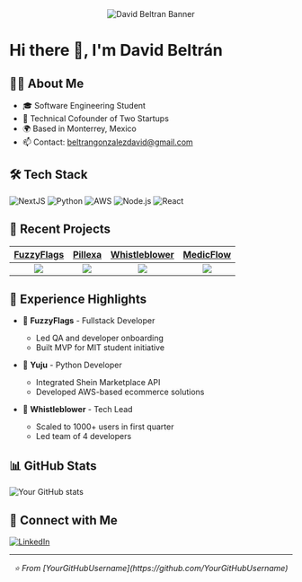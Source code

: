 <div align="center">
  <img src="[Your banner image URL]" alt="David Beltran Banner"/>
</div>

# Hi there 👋, I'm David Beltrán

## 👨‍💻 About Me

- 🎓 Software Engineering Student
- 💼 Technical Cofounder of Two Startups
- 🌍 Based in Monterrey, Mexico
- 📫 Contact: beltrangonzalezdavid@gmail.com

## 🛠️ Tech Stack

![NextJS](https://img.shields.io/badge/Next.js-000000?style=flat&logo=next.js&logoColor=white)
![Python](https://img.shields.io/badge/Python-3776AB?style=flat&logo=python&logoColor=white)
![AWS](https://img.shields.io/badge/AWS-232F3E?style=flat&logo=amazon-aws&logoColor=white)
![Node.js](https://img.shields.io/badge/Node.js-339933?style=flat&logo=node.js&logoColor=white)
![React](https://img.shields.io/badge/React-61DAFB?style=flat&logo=react&logoColor=black)

## 🚀 Recent Projects

|[FuzzyFlags](Your-Repo-Link) | [Pillexa](Your-Repo-Link) | [Whistleblower](Your-Repo-Link) | [MedicFlow](Your-Repo-Link)|
|:---:|:---:|:---:|:---:|
|![](https://img.shields.io/badge/NextJS-Project-blue) | ![](https://img.shields.io/badge/MedusaJS-Platform-green) | ![](https://img.shields.io/badge/Tech-Lead-red) | ![](https://img.shields.io/badge/OpenAI-Integration-purple)|

## 💼 Experience Highlights

- 🔹 **FuzzyFlags** - Fullstack Developer
  - Led QA and developer onboarding
  - Built MVP for MIT student initiative
  
- 🔹 **Yuju** - Python Developer
  - Integrated Shein Marketplace API
  - Developed AWS-based ecommerce solutions
  
- 🔹 **Whistleblower** - Tech Lead
  - Scaled to 1000+ users in first quarter
  - Led team of 4 developers

## 📊 GitHub Stats

![Your GitHub stats](https://github-readme-stats.vercel.app/api?username=YourGitHubUsername&show_icons=true&theme=radical)

## 🤝 Connect with Me

[![LinkedIn](https://img.shields.io/badge/LinkedIn-0077B5?style=flat&logo=linkedin&logoColor=white)](Your-LinkedIn-URL)

---

<div align="center">
  <i>⭐️ From [YourGitHubUsername](https://github.com/YourGitHubUsername)</i>
</div>

